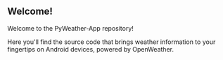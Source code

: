 ## Welcome!
Welcome to the PyWeather-App repository!

Here you'll find the source code that brings weather information to your fingertips on Android devices, powered by OpenWeather.

